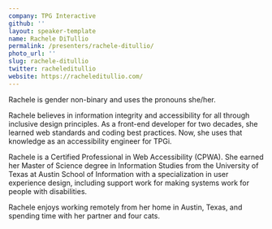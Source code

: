 ```yaml
---
company: TPG Interactive
github: ''
layout: speaker-template
name: Rachele DiTullio
permalink: /presenters/rachele-ditullio/
photo_url: ''
slug: rachele-ditullio
twitter: racheleditullio
website: https://racheleditullio.com/
---
```


Rachele is gender non-binary and uses the pronouns she/her.

Rachele believes in information integrity and accessibility for all through inclusive design principles. As a front-end developer for two decades, she learned web standards and coding best practices. Now, she uses that knowledge as an accessibility engineer for TPGi.

Rachele is a Certified Professional in Web Accessibility (CPWA). She earned her Master of Science degree in Information Studies from the University of Texas at Austin School of Information with a specialization in user experience design, including support work for making systems work for people with disabilities.

Rachele enjoys working remotely from her home in Austin, Texas, and spending time with her partner and four cats.
